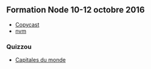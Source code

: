 ## Formation Node 10-12 octobre 2016

* [Copycast](http://192.168.230.219:42000/)
* [nvm](https://github.com/creationix/nvm)

### Quizzou

* [Capitales du monde](https://fr.wikipedia.org/wiki/Liste_des_capitales_du_monde)
